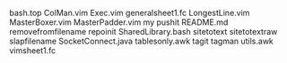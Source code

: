bash.top
ColMan.vim
Exec.vim
generalsheet1.fc
LongestLine.vim
MasterBoxer.vim
MasterPadder.vim
my
pushit
README.md
removefromfilename
repoinit
SharedLibrary.bash
sitetotext
sitetotextraw
slapfilename
SocketConnect.java
tablesonly.awk
tagit
tagman
utils.awk
vimsheet1.fc
